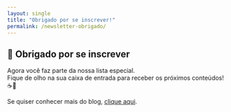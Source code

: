 ```yaml
---
layout: single
title: "Obrigado por se inscrever!"
permalink: /newsletter-obrigado/
---
```


## 🎉 Obrigado por se inscrever

Agora você faz parte da nossa lista especial.  
Fique de olho na sua caixa de entrada para receber os próximos conteúdos! ☕🚀

Se quiser conhecer mais do blog, [clique aqui](/).
